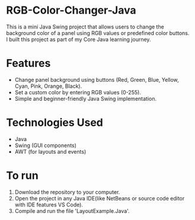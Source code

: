 # RGB-Color-Changer-Java
This is a mini Java Swing project that allows users to change the background color of a panel using RGB values or predefined color buttons.  
I built this project as part of my Core Java learning journey.

# Features 
- Change panel background using buttons (Red, Green, Blue, Yellow, Cyan, Pink, Orange, Black).
- Set a custom color by entering RGB values (0-255).
- Simple and beginner-friendly Java Swing implementation.

# Technologies Used
- Java  
- Swing (GUI components) 
- AWT (for layouts and events)  

# To run
1. Download the repository to your computer.
2. Open the project in any Java IDE(like NetBeans or source code editor with IDE features VS Code).
3. Compile and run the file 'LayoutExample.Java'.
